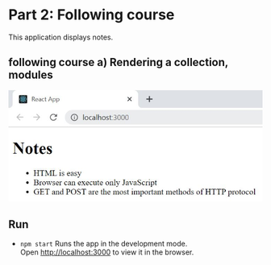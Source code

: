 # Part 2: Following course

This application displays notes.

## following course a) Rendering a collection, modules

![](courseexample_a.JPG)

## Run 
- `npm start`
Runs the app in the development mode.<br />
Open [http://localhost:3000](http://localhost:3000) to view it in the browser.